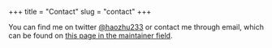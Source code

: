 +++
title = "Contact"
slug = "contact"
+++

You can find me on twitter [@haozhu233](https://twitter.com/haozhu233) or contact me through email, which can be found on [this page in the maintainer field](https://cran.r-project.org/web/packages/kableExtra/index.html).